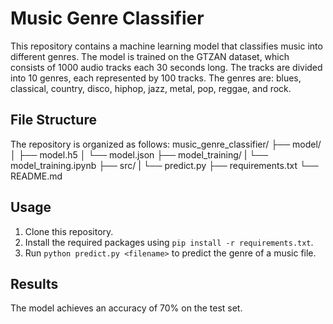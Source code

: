 # Music Genre Classifier
This repository contains a machine learning model that classifies music into different genres. The model is trained on the GTZAN dataset, which consists of 1000 audio tracks each 30 seconds long. The tracks are divided into 10 genres, each represented by 100 tracks. The genres are: blues, classical, country, disco, hiphop, jazz, metal, pop, reggae, and rock.

## File Structure
The repository is organized as follows:
music_genre_classifier/
├── model/
│   ├── model.h5
│   └── model.json
├── model_training/
|   └── model_training.ipynb
├── src/
|   └── predict.py
├── requirements.txt
└── README.md

## Usage
1. Clone this repository.
2. Install the required packages using `pip install -r requirements.txt`.
3. Run `python predict.py <filename>` to predict the genre of a music file.

## Results
The model achieves an accuracy of 70% on the test set.
